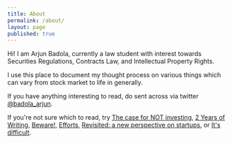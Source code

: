 ```yaml
---
title: About
permalink: /about/
layout: page
published: true
---
```

Hi! I am Arjun Badola, currently a law student with interest towards Securities Regulations, Contracts Law, and Intellectual Property Rights.

I use this place to document my thought process on various things which can vary from stock market to life in generally.

If you have anything interesting to read, do sent across via twitter [@badola_arjun](https://twitter.com/badola_arjun).

If you're not sure which to read, try [The case for NOT investing](https://arjunbadola.blog/The-case-for-not-investing/), [2 Years of Writing](https://arjunbadola.blog/2-years-of-writing/), [Beware!](https://arjunbadola.blog/Beware!/), [Efforts](https://arjunbadola.blog/Efforts/), [Revisited: a new perspective on startups](http://arjunbadola.blog/Revisited-A-New-Perspective-on-Startups/), or [It's difficult](http://arjunbadola.blog/It's-Difficult/).
